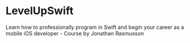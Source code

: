 # LevelUpSwift
Learn how to professionally program in Swift and begin your career as a mobile iOS developer - Course by Jonathan Rasmusson
